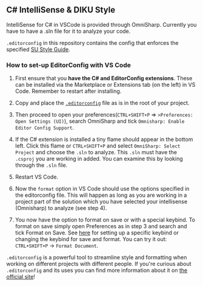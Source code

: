 ## C# IntelliSense & DIKU Style
IntelliSense for C# in VSCode is provided through OmniSharp. Currently you have to have a .sln file for it to analyze your code.

`.editorconfig` in this repository contains the config that enforces the specified [SU Style Guide](https://github.com/diku-dk/su21-guides/blob/master/guides/CSharpStyle.md).

### How to set-up EditorConfig with VS Code
1. First ensure that you **have the C# and EditorConfig extensions**. These can be installed via the Marketplace or Extensions tab (on the left) in VS Code. Remember to restart after installing.

2. Copy and place the [`.editorconfig`](https://github.com/diku-dk/su21-guides/blob/main/files/.editorconfig) file as is in the root of your project. 

3. Then proceed to open your preferences(`CTRL+SHIFT+P` => `>Preferences: Open Settings (UI)`), search OmniSharp and tick `Omnisharp: Enable Editor Config Support`. 

4. If the C# extension is installed a tiny flame should appear in the bottom left. Click this flame or `CTRL+SHIFT+P` and select `OmniSharp: Select Project` and choose the `.sln` to analyze. This `.sln` must have the `.csproj` you are working in added. You can examine this by looking through the `.sln` file. 

5. Restart VS Code.

6. Now the `format` option in VS Code should use the options specified in the editorconfig file. This will happen as long as you are working in a project part of the solution which you have selected your intellisense (Omnisharp) to analyze (see step 4).

7. You now have the option to format on save or with a special keybind. To format on save simply open Preferences as in step 3 and search and tick Format on Save. See [here](https://code.visualstudio.com/docs/getstarted/keybindings) for setting up a specific keybind or changing the keybind for save and format. You can try it out: `CTRL+SHIFT+P` -> `Format Document`.

`.editorconfig` is a powerful tool to streamline style and formatting when working on different projects with different people. If you're curious about `.editorconfig` and its uses you can find more information about it on [the official site](https://editorconfig.org/)!
